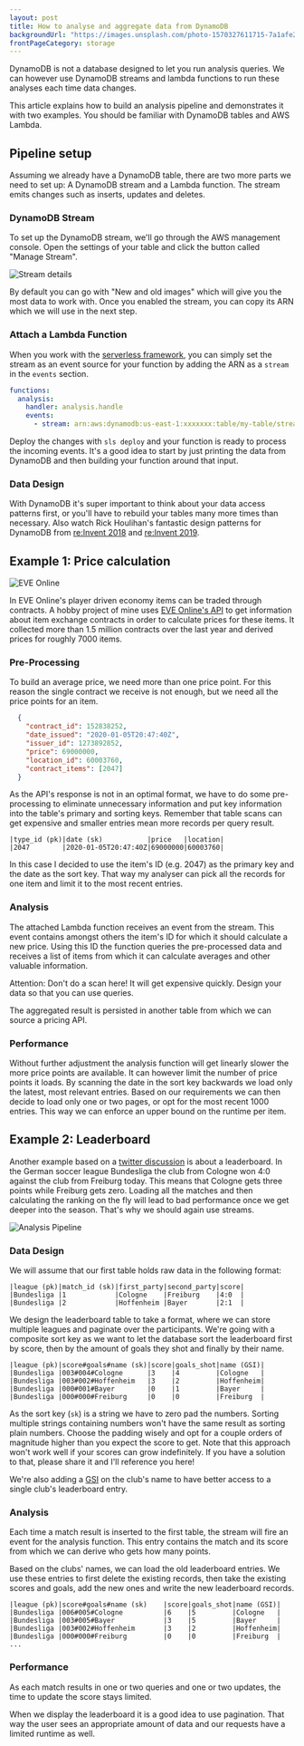 ```yaml
---
layout: post
title: How to analyse and aggregate data from DynamoDB
backgroundUrl: "https://images.unsplash.com/photo-1570327611715-7a1afe27eccc?ixlib=rb-1.2.1&auto=format&fit=crop&q=80"
frontPageCategory: storage
---
```


DynamoDB is not a database designed to let you run analysis queries. We can however use DynamoDB streams and lambda functions to run these analyses each time data changes.

This article explains how to build an analysis pipeline and demonstrates it with two examples. You should be familiar with DynamoDB tables and AWS Lambda.

## Pipeline setup

Assuming we already have a DynamoDB table, there are two more parts we need to set up: A DynamoDB stream and a Lambda function. The stream emits changes such as inserts, updates and deletes.

### DynamoDB Stream

To set up the DynamoDB stream, we'll go through the AWS management console. Open the settings of your table and click the button called "Manage Stream". 

![Stream details](https://dev-to-uploads.s3.amazonaws.com/i/ewrxc6sikqz79ehlcx0f.png)

By default you can go with "New and old images" which will give you the most data to work with. Once you enabled the stream, you can copy its ARN which we will use in the next step.

### Attach a Lambda Function

When you work with the [serverless framework](https://serverless.com/framework/docs/providers/aws/events/streams/), you can simply set the stream as an event source for your function by adding the ARN as a `stream` in the `events` section.

```yaml
functions:
  analysis:
    handler: analysis.handle
    events:
      - stream: arn:aws:dynamodb:us-east-1:xxxxxxx:table/my-table/stream/2020-02-02T20:20:02.002
```

Deploy the changes with `sls deploy` and your function is ready to process the incoming events. It's a good idea to start by just printing the data from DynamoDB and then building your function around that input.

### Data Design

With DynamoDB it's super important to think about your data access patterns first, or you'll have to rebuild your tables many more times than necessary. Also watch Rick Houlihan's fantastic design patterns for DynamoDB from [re:Invent 2018](https://www.youtube.com/watch?v=HaEPXoXVf2k) and [re:Invent 2019](https://www.youtube.com/watch?v=6yqfmXiZTlM).

## Example 1: Price calculation

![EVE Online](https://web.ccpgamescdn.com/newssystem/media/70713/1/ACSENSION_HEADER_B.jpg)

In EVE Online's player driven economy items can be traded through contracts. A hobby project of mine uses [EVE Online's API](https://esi.evetech.net/) to get information about item exchange contracts in order to calculate prices for these items. It collected more than 1.5 million contracts over the last year and derived prices for roughly 7000 items.

### Pre-Processing

To build an average price, we need more than one price point. For this reason the single contract we receive is not enough, but we need all the price points for an item. 

```json
  {
    "contract_id": 152838252,
    "date_issued": "2020-01-05T20:47:40Z",
    "issuer_id": 1273892852,
    "price": 69000000,
    "location_id": 60003760,
    "contract_items": [2047]
  }
```

As the API's response is not in an optimal format, we have to do some pre-processing to eliminate unnecessary information and put key information into the table's primary and sorting keys. Remember that table scans can get expensive and smaller entries mean more records per query result.

```
|type_id (pk)|date (sk)           |price   |location|
|2047        |2020-01-05T20:47:40Z|69000000|60003760|

```

In this case I decided to use the item's ID (e.g. 2047) as the primary key and the date as the sort key. That way my analyser can pick all the records for one item and limit it to the most recent entries.

### Analysis

The attached Lambda function receives an event from the stream. This event contains amongst others the item's ID for which it should calculate a new price. Using this ID the function queries the pre-processed data and receives a list of items from which it can calculate averages and other valuable information.

Attention: Don't do a scan here! It will get expensive quickly. Design your data so that you can use queries.

The aggregated result is persisted in another table from which we can source a pricing API.

### Performance

Without further adjustment the analysis function will get linearly slower the more price points are available. It can however limit the number of price points it loads. By scanning the date in the sort key backwards we load only the latest, most relevant entries. Based on our requirements we can then decide to load only one or two pages, or opt for the most recent 1000 entries. This way we can enforce an upper bound on the runtime per item.

## Example 2: Leaderboard

Another example based on a [twitter discussion](https://twitter.com/dm_macs/status/1223925884152950784) is about a leaderboard. In the German soccer league Bundesliga the club from Cologne won 4:0 against the club from Freiburg today. This means that Cologne gets three points while Freiburg gets zero. Loading all the matches and then calculating the ranking on the fly will lead to bad performance once we get deeper into the season. That's why we should again use streams.

![Analysis Pipeline](https://dev-to-uploads.s3.amazonaws.com/i/3cmosdm5iz0knxk44atx.png)

### Data Design

We will assume that our first table holds raw data in the following format:

```
|league (pk)|match_id (sk)|first_party|second_party|score|
|Bundesliga |1            |Cologne    |Freiburg    |4:0  |
|Bundesliga |2            |Hoffenheim |Bayer       |2:1  |
```

We design the leaderboard table to take a format, where we can store multiple leagues and paginate over the participants. We're going with a composite sort key as we want to let the database sort the leaderboard first by score, then by the amount of goals they shot and finally by their name.

```
|league (pk)|score#goals#name (sk)|score|goals_shot|name (GSI)|
|Bundesliga |003#004#Cologne      |3    |4         |Cologne   |
|Bundesliga |003#002#Hoffenheim   |3    |2         |Hoffenheim|
|Bundesliga |000#001#Bayer        |0    |1         |Bayer     |
|Bundesliga |000#000#Freiburg     |0    |0         |Freiburg  |
```

As the sort key (`sk`) is a string we have to zero pad the numbers. Sorting multiple strings containing numbers won't have the same result as sorting plain numbers. Choose the padding wisely and opt for a couple orders of magnitude higher than you expect the score to get. Note that this approach won't work well if your scores can grow indefinitely. If you have a solution to that, please share it and I'll reference you here!

We're also adding a [GSI](https://docs.aws.amazon.com/amazondynamodb/latest/developerguide/GSI.html) on the club's name to have better access to a single club's leaderboard entry.

### Analysis

Each time a match result is inserted to the first table, the stream will fire an event for the analysis function. This entry contains the match and its score from which we can derive who gets how many points.

Based on the clubs' names, we can load the old leaderboard entries. We use these entries to first delete the existing records, then take the existing scores and goals, add the new ones and write the new leaderboard records.

```
|league (pk)|score#goals#name (sk)    |score|goals_shot|name (GSI)|
|Bundesliga |006#005#Cologne          |6    |5         |Cologne   |
|Bundesliga |003#005#Bayer            |3    |5         |Bayer     |
|Bundesliga |003#002#Hoffenheim       |3    |2         |Hoffenheim|
|Bundesliga |000#000#Freiburg         |0    |0         |Freiburg  |
...
```

### Performance

As each match results in one or two queries and one or two updates, the time to update the score stays limited.

When we display the leaderboard it is a good idea to use pagination. That way the user sees an appropriate amount of data and our requests have a limited runtime as well.
